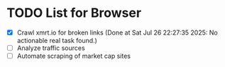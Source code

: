 # TODO List for Browser

- [x] Crawl xmrt.io for broken links  (Done at Sat Jul 26 22:27:35 2025: No actionable real task found.)
- [ ] Analyze traffic sources
- [ ] Automate scraping of market cap sites